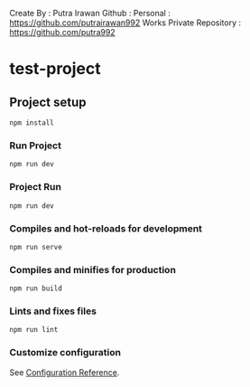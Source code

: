 Create By : Putra Irawan
Github : 
         Personal                 : https://github.com/putrairawan992 
         Works Private Repository : https://github.com/putra992

# test-project

## Project setup
```
npm install
```
### Run Project
```
npm run dev
```

### Project Run
```
npm run dev
```

### Compiles and hot-reloads for development
```
npm run serve
```

### Compiles and minifies for production
```
npm run build
```

### Lints and fixes files
```
npm run lint
```

### Customize configuration
See [Configuration Reference](https://cli.vuejs.org/config/).
